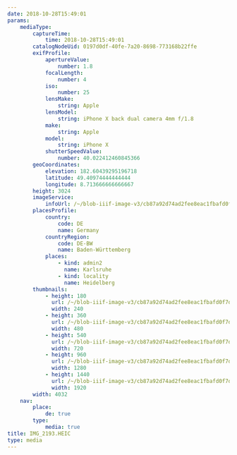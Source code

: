 ```yaml
---
date: 2018-10-28T15:49:01
params:
    mediaType:
        captureTime:
            time: 2018-10-28T15:49:01
        catalogNodeUid: 0197d0df-40fe-7a20-8698-773168b22ffe
        exifProfile:
            apertureValue:
                number: 1.8
            focalLength:
                number: 4
            iso:
                number: 25
            lensMake:
                string: Apple
            lensModel:
                string: iPhone X back dual camera 4mm f/1.8
            make:
                string: Apple
            model:
                string: iPhone X
            shutterSpeedValue:
                number: 40.022412460845366
        geoCoordinates:
            elevation: 182.60439295196718
            latitude: 49.40974444444444
            longitude: 8.713666666666667
        height: 3024
        imageService:
            infoUrl: /~/blob-iiif-image-v3/cb87a92d74ad2fee8eac1fbafd0f7dcc413b82bb7ebf25310b5faf4b0b5ec37f/info.json
        placesProfile:
            country:
                code: DE
                name: Germany
            countryRegion:
                code: DE-BW
                name: Baden-Württemberg
            places:
                - kind: admin2
                  name: Karlsruhe
                - kind: locality
                  name: Heidelberg
        thumbnails:
            - height: 180
              url: /~/blob-iiif-image-v3/cb87a92d74ad2fee8eac1fbafd0f7dcc413b82bb7ebf25310b5faf4b0b5ec37f/full/240%2C180/0/default.jpg
              width: 240
            - height: 360
              url: /~/blob-iiif-image-v3/cb87a92d74ad2fee8eac1fbafd0f7dcc413b82bb7ebf25310b5faf4b0b5ec37f/full/480%2C360/0/default.jpg
              width: 480
            - height: 540
              url: /~/blob-iiif-image-v3/cb87a92d74ad2fee8eac1fbafd0f7dcc413b82bb7ebf25310b5faf4b0b5ec37f/full/720%2C540/0/default.jpg
              width: 720
            - height: 960
              url: /~/blob-iiif-image-v3/cb87a92d74ad2fee8eac1fbafd0f7dcc413b82bb7ebf25310b5faf4b0b5ec37f/full/1280%2C960/0/default.jpg
              width: 1280
            - height: 1440
              url: /~/blob-iiif-image-v3/cb87a92d74ad2fee8eac1fbafd0f7dcc413b82bb7ebf25310b5faf4b0b5ec37f/full/1920%2C1440/0/default.jpg
              width: 1920
        width: 4032
    nav:
        place:
            de: true
        type:
            media: true
title: IMG_2193.HEIC
type: media
---
```

